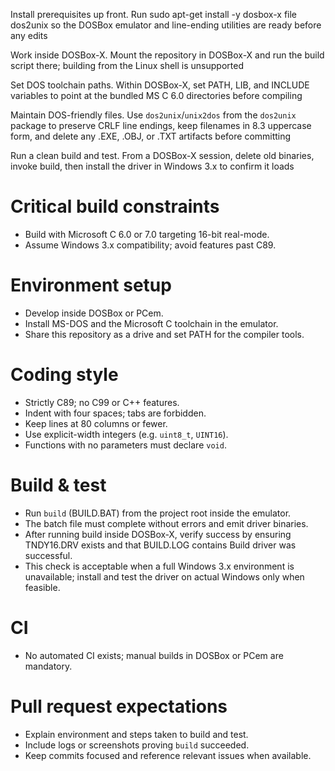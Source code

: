 Install prerequisites up front. Run sudo apt-get install -y dosbox-x file dos2unix so the DOSBox emulator and line-ending utilities are ready before any edits

Work inside DOSBox-X. Mount the repository in DOSBox-X and run the build script there; building from the Linux shell is unsupported

Set DOS toolchain paths. Within DOSBox-X, set PATH, LIB, and INCLUDE variables to point at the bundled MS C 6.0 directories before compiling

Maintain DOS-friendly files. Use `dos2unix`/`unix2dos` from the `dos2unix` package to preserve CRLF line endings, keep filenames in 8.3 uppercase form, and delete any .EXE, .OBJ, or .TXT artifacts before committing

Run a clean build and test. From a DOSBox-X session, delete old binaries, invoke build, then install the driver in Windows 3.x to confirm it loads

# Critical build constraints
- Build with Microsoft C 6.0 or 7.0 targeting 16-bit real-mode.
- Assume Windows 3.x compatibility; avoid features past C89.

# Environment setup
- Develop inside DOSBox or PCem.
- Install MS-DOS and the Microsoft C toolchain in the emulator.
- Share this repository as a drive and set PATH for the compiler tools.

# Coding style
- Strictly C89; no C99 or C++ features.
- Indent with four spaces; tabs are forbidden.
- Keep lines at 80 columns or fewer.
- Use explicit-width integers (e.g. `uint8_t`, `UINT16`).
- Functions with no parameters must declare `void`.

# Build & test
- Run `build` (BUILD.BAT) from the project root inside the emulator.
- The batch file must complete without errors and emit driver binaries.
- After running build inside DOSBox‑X, verify success by ensuring TNDY16.DRV exists and that BUILD.LOG contains Build driver was successful.
- This check is acceptable when a full Windows 3.x environment is unavailable; install and test the driver on actual Windows only when feasible.

# CI
- No automated CI exists; manual builds in DOSBox or PCem are mandatory.

# Pull request expectations
- Explain environment and steps taken to build and test.
- Include logs or screenshots proving `build` succeeded.
- Keep commits focused and reference relevant issues when available.

